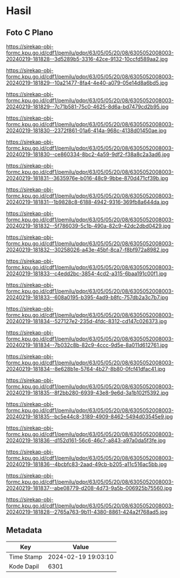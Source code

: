 # Hasil

## Foto C Plano

https://sirekap-obj-formc.kpu.go.id/cdf1/pemilu/pdpr/63/05/05/20/08/6305052008003-20240219-181828--3d5289b5-3316-42ce-9132-10ccfd589aa2.jpg

https://sirekap-obj-formc.kpu.go.id/cdf1/pemilu/pdpr/63/05/05/20/08/6305052008003-20240219-181829--10a21477-8fa4-4e40-a079-05e14d8a6bd5.jpg

https://sirekap-obj-formc.kpu.go.id/cdf1/pemilu/pdpr/63/05/05/20/08/6305052008003-20240219-181829--7c71b581-75c0-4625-8d6a-bd7479cd2b95.jpg

https://sirekap-obj-formc.kpu.go.id/cdf1/pemilu/pdpr/63/05/05/20/08/6305052008003-20240219-181830--2372f861-01a6-414a-968c-4138d01450ae.jpg

https://sirekap-obj-formc.kpu.go.id/cdf1/pemilu/pdpr/63/05/05/20/08/6305052008003-20240219-181830--ce860334-8bc2-4a59-9df2-f38a8c2a3ad6.jpg

https://sirekap-obj-formc.kpu.go.id/cdf1/pemilu/pdpr/63/05/05/20/08/6305052008003-20240219-181831--3635976e-b016-48c9-9bbe-870d471cf39b.jpg

https://sirekap-obj-formc.kpu.go.id/cdf1/pemilu/pdpr/63/05/05/20/08/6305052008003-20240219-181831--1b9828c8-6188-4942-9316-369fb8a644da.jpg

https://sirekap-obj-formc.kpu.go.id/cdf1/pemilu/pdpr/63/05/05/20/08/6305052008003-20240219-181832--5f786039-5c1b-490a-82c9-42dc2dbd0429.jpg

https://sirekap-obj-formc.kpu.go.id/cdf1/pemilu/pdpr/63/05/05/20/08/6305052008003-20240219-181832--30258026-a43e-45bf-8ca7-f8bf972a8982.jpg

https://sirekap-obj-formc.kpu.go.id/cdf1/pemilu/pdpr/63/05/05/20/08/6305052008003-20240219-181833--c4edd2bc-3854-4cd2-a315-6baa191c00f1.jpg

https://sirekap-obj-formc.kpu.go.id/cdf1/pemilu/pdpr/63/05/05/20/08/6305052008003-20240219-181833--608a0195-b395-4ad9-b8fc-757db2a3c7b7.jpg

https://sirekap-obj-formc.kpu.go.id/cdf1/pemilu/pdpr/63/05/05/20/08/6305052008003-20240219-181834--527127e2-235d-4fdc-8312-cd147c026373.jpg

https://sirekap-obj-formc.kpu.go.id/cdf1/pemilu/pdpr/63/05/05/20/08/6305052008003-20240219-181834--7b032c8b-82c9-4ccc-9d5e-8a011d612761.jpg

https://sirekap-obj-formc.kpu.go.id/cdf1/pemilu/pdpr/63/05/05/20/08/6305052008003-20240219-181834--8e628b1e-5764-4b27-8b80-0fcf41dfac41.jpg

https://sirekap-obj-formc.kpu.go.id/cdf1/pemilu/pdpr/63/05/05/20/08/6305052008003-20240219-181835--8f2bb280-6939-43e8-9e6d-3a1b102f5392.jpg

https://sirekap-obj-formc.kpu.go.id/cdf1/pemilu/pdpr/63/05/05/20/08/6305052008003-20240219-181835--bc5e44c8-3189-4909-8462-5494d03545e9.jpg

https://sirekap-obj-formc.kpu.go.id/cdf1/pemilu/pdpr/63/05/05/20/08/6305052008003-20240219-181836--d152d161-56c6-46c7-a843-a97a0da5f3fe.jpg

https://sirekap-obj-formc.kpu.go.id/cdf1/pemilu/pdpr/63/05/05/20/08/6305052008003-20240219-181836--4bcbfc83-2aad-49cb-b205-a11c516ac5bb.jpg

https://sirekap-obj-formc.kpu.go.id/cdf1/pemilu/pdpr/63/05/05/20/08/6305052008003-20240219-181837--abe08779-d208-4d73-9a5b-006925b75560.jpg

https://sirekap-obj-formc.kpu.go.id/cdf1/pemilu/pdpr/63/05/05/20/08/6305052008003-20240219-181828--2765a763-9b11-4380-8861-424a2f768ad5.jpg


## Metadata

| Key        | Value               |
| ---------- | ------------------- |
| Time Stamp | 2024-02-19 19:03:10 |
| Kode Dapil | 6301                |



